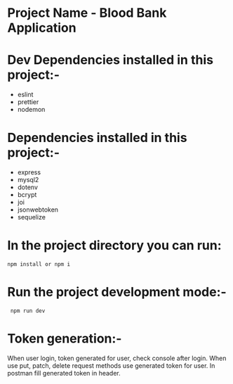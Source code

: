 
  # Project Name - Blood Bank Application

  # Dev Dependencies installed in this project:-
   - eslint
   - prettier
   - nodemon

  # Dependencies installed in this project:-
   - express
   - mysql2
   - dotenv
   - bcrypt
   - joi
   - jsonwebtoken
   - sequelize

   
  # In the project directory you can run:
    npm install or npm i

  # Run the project development mode:-
     npm run dev

  # Token generation:-
   When user login, token generated for user, check console after login.
   When use put, patch, delete request methods use generated token for user.
   In postman fill generated token in header.

